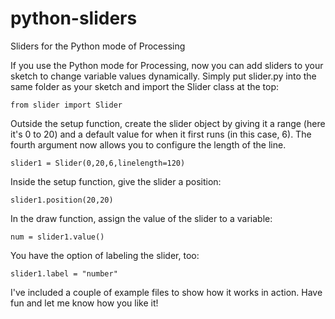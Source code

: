 # python-sliders
Sliders for the Python mode of Processing

<p>If you use the Python mode for Processing, now you can add sliders to your sketch to change variable values dynamically. Simply put slider.py into the same folder as your sketch and import the Slider class at the top:</p>
<code>from slider import Slider</code>
<p>Outside the setup function, create the slider object by giving it a range (here it's 0 to 20) and a default value for when it first runs (in this case, 6). The fourth argument now allows you to configure the length of the line.</p>
<code>slider1 = Slider(0,20,6,linelength=120)</code>
<p>Inside the setup function, give the slider a position:</p>
<code>slider1.position(20,20)</code>
<p>In the draw function, assign the value of the slider to a variable:</p>
<code>num = slider1.value()</code>
<p>You have the option of labeling the slider, too:</p>
<code>slider1.label = "number"</code>
<p>I've included a couple of example files to show how it works in action. Have fun and let me know how you like it!</p>
